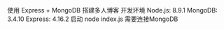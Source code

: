 使用 Express + MongoDB 搭建多人博客
开发环境
Node.js: 8.9.1
MongoDB: 3.4.10
Express: 4.16.2
启动
node index.js
需要连接MongoDB
